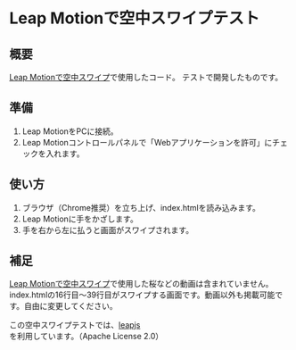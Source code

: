# Leap Motionで空中スワイプテスト

## 概要
[Leap Motionで空中スワイプ](https://temari.co.jp/blog/2019/09/22/leap-motion-4/)で使用したコード。
テストで開発したものです。

## 準備
1. Leap MotionをPCに接続。
1. Leap Motionコントロールパネルで「Webアプリケーションを許可」にチェックを入れます。

## 使い方
1. ブラウザ（Chrome推奨）を立ち上げ、index.htmlを読み込みます。
1. Leap Motionに手をかざします。
1. 手を右から左に払うと画面がスワイプされます。

## 補足
[Leap Motionで空中スワイプ](https://temari.co.jp/blog/2019/09/22/leap-motion-4/)で使用した桜などの動画は含まれていません。
index.htmlの16行目～39行目がスワイプする画面です。動画以外も掲載可能です。自由に変更してください。

この空中スワイプテストでは、[leapjs](https://github.com/leapmotion/leapjs)を利用しています。（Apache License 2.0）
